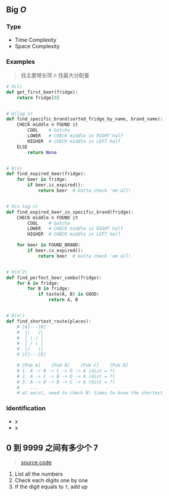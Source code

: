 
## Big *O*

### Type

- Time Complexity
- Space Complexity

### Examples

> 找主要增长项 n 找最大分配量

```python
# O(1)
def get_first_beer(fridge):
    return fridge[0]


# O(log n)
def find_specific_brand(sorted_fridge_by_name, brand_name):
    CHECK middle n FOUND it
        COOL    # Gotcha
        LOWER   # CHECK middle in RIGHT half
        HIGHER  # CHECK middle in LEFT half
    ELSE
        return None


# O(n)
def find_expired_beer(fridge):
    for beer in fridge:
        if beer.is_expired():
            return beer  # Gotta check 'em all!


# O(n log n)
def find_expired_beer_in_specific_brand(fridge):
    CHECK middle n FOUND it
        COOL    # Gotcha
        LOWER   # CHECK middle in RIGHT half
        HIGHER  # CHECK middle in LEFT half

    for beer in FOUND_BRAND:
        if beer.is_expired():
            return beer  # Gotta check 'em all!


# O(n^2)
def find_perfect_beer_combo(fridge):
    for A in fridge:
        for B in fridge:
            if taste(A, B) is GOOD:
                return A, B


# O(n!)
def find_shortest_route(places):
    # [A]---[B]
    #  |\   /|
    #  | \ / |
    #  | / \ |
    #  |/   \|
    # [C]---[D]

    # [Pub A]    [Pub B]    [Pub C]    [Pub D]
    # 1. A -> B -> C -> D -> A (dist = ?)
    # 2. A -> C -> B -> D -> A (dist = ?)
    # 3. A -> D -> B -> C -> A (dist = ?)
    #    ...
    # at worst, need to check N! times to know the shortest

```

### Identification

- x
- x

## 0 到 9999 之间有多少个 7

> [source code](https://github.com/codingEzio/codingezio.github.io/blob/master/hands-on/algo-fun-count-7s.py)

1. List all the numbers
2. Check each digits one by one
3. If the digit equals to `7`, add up
